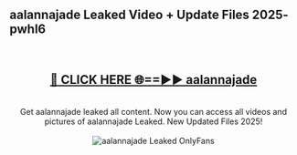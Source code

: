 <h2>aalannajade Leaked Video + Update Files 2025- pwhl6</h2>
<br>
<div align="center">
<h2><a href="https://libra.edu.pl?aalannajade" rel="nofollow">🔴 CLICK HERE 🌐==►► aalannajade</a></h2>
<br>
Get aalannajade leaked all content. Now you can access all videos and pictures of aalannajade Leaked. New Updated Files 2025!
<br>
<br>
<a href="https://libra.edu.pl?aalannajade" rel="nofollow" data-target="animated-image.originalLink"><img src="https://i.ibb.co.com/WyWwxjT/player-gif2.gif" alt="aalannajade Leaked OnlyFans" style="max-width: 100%; display: inline-block;" data-target="animated-image.originalImage"></a>
</div>
<br>